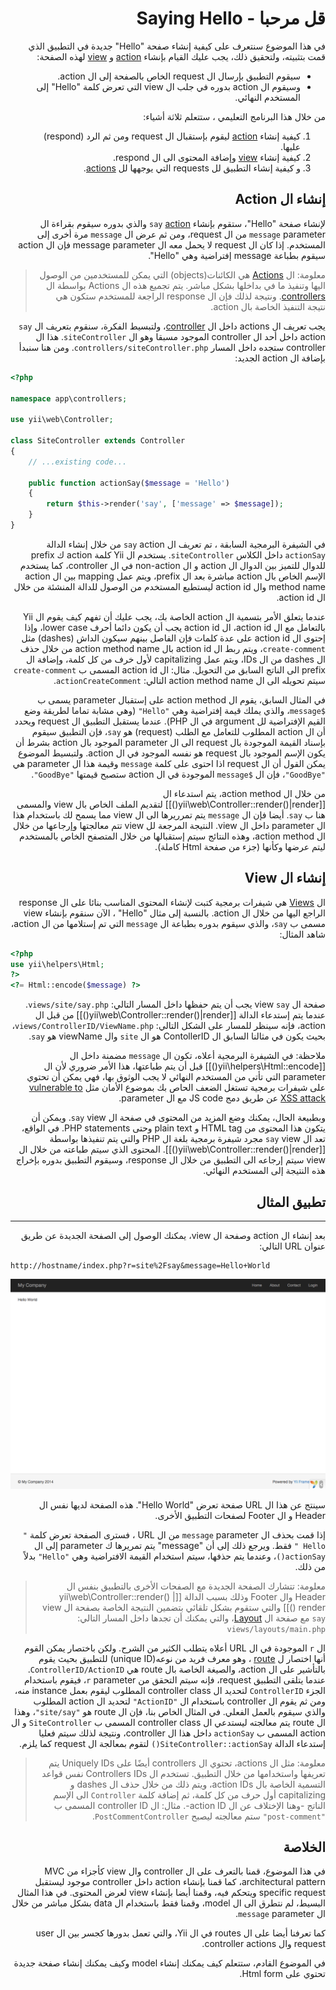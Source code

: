 # <div dir="rtl">قل مرحبا - Saying Hello</div>

<p dir="rtl">
    في هذا الموضوع سنتعرف على كيفية إنشاء صفحة "Hello" جديدة في التطبيق الذي قمت بتثبيته، ولتحقيق ذلك، يجب عليك القيام بإنشاء <a href="../guide/structure-controllers.md#creating-actions">action</a> و <a href="../guide/structure-views.md">view</a> لهذه الصفحة:
</p>

<ul dir="rtl">
    <li>سيقوم التطبيق بإرسال ال request الخاص بالصفحة إلى ال action.</li>
    <li>وسيقوم ال action بدوره في جلب ال view التي تعرض كلمة "Hello" إلى المستخدم النهائي.</li>
</ul>

<p dir="rtl">
    من خلال هذا البرنامج التعليمي ، ستتعلم ثلاثة أشياء: 
</p>

<ol dir="rtl">
    <li>كيفية إنشاء <a href="../guide/structure-controllers.md#creating-actions">action</a> ليقوم بإستقبال ال request ومن ثم الرد (respond) عليها.</li>
    <li>كيفية إنشاء <a href="../guide/structure-views.md">view</a> وإضافة المحتوى الى ال respond.</li>
    <li>و كيفية إنشاء التطبيق لل requests التي يوجهها لل <a href="../guide/structure-controllers.md#creating-actions">actions</a>. </li>
</ol>

##  <div dir="rtl">إنشاء ال Action</div> <span id="creating-action"></span>

<p dir="rtl">
    لإنشاء صفحة "Hello"، ستقوم بإنشاء <code>say</code> <a href="../guide/structure-controllers.md#creating-actions">action</a> والذي بدوره سيقوم  بقراءة ال <code>message</code> parameter من ال request، ومن ثم عرض ال <code>message</code> مرة أخرى إلى المستخدم. إذا كان ال request لا يحمل معه ال message parameter فإن ال action سيقوم بطباعة message إفتراضية وهي "Hello".
</p>

<blockquote class="info"><p dir="rtl">
    معلومة: ال <a href="../guide/structure-controllers.md#creating-actions">Actions</a> هي الكائنات(objects) التي يمكن للمستخدمين من الوصول اليها وتنفيذ ما في بداخلها بشكل مباشر.  يتم تجميع هذه ال Actions بواسطة ال <a href="../guide/structure-controllers.md">controllers</a>. ونتيجة لذلك فإن ال response الراجعة للمستخدم ستكون هي نتيجة التنفيذ الخاصة بال action. 
</p></blockquote>

<p dir="rtl">
    يجب تعريف ال actions داخل ال <a href="../guide/structure-controllers.md">controller</a>، ولتبسيط الفكرة، سنقوم بتعريف ال <code>say</code> action داخل أحد ال controller الموجود مسبقا وهو ال <code>siteController</code>. هذا ال controller ستجده داخل المسار <code>controllers/siteController.php</code>. ومن هنا سنبدأ بإضافة ال action الجديد: 
</p>

```php
<?php

namespace app\controllers;

use yii\web\Controller;

class SiteController extends Controller
{
    // ...existing code...

    public function actionSay($message = 'Hello')
    {
        return $this->render('say', ['message' => $message]);
    }
}
```

<p dir="rtl">
    في الشيفرة البرمجية السابقة ، تم تعريف ال <code>say</code> action من خلال إنشاء الدالة <code>actionSay</code> داخل الكلاس  <code>siteController</code>. يستخدم ال Yii كلمة action ك prefix للدوال للتميز بين الدوال ال action و ال non-action في ال controller، كما يستخدم الإسم الخاص بال action مباشرة بعد ال prefix، ويتم عمل mapping بين ال action method name وال action id ليستطيع المستخدم من الوصول للدالة المنشئة من خلال ال action id. 
</p>

<p dir="rtl">
    عندما يتعلق الأمر بتسمية ال action الخاصة بك، يجب عليك  أن تفهم كيف يقوم ال Yii بالتعامل مع ال action id، ال action id يجب أن يكون دائما أحرف lower case، وإذا إحتوى ال action id على عدة كلمات فإن الفاصل بينهم سيكون الداش (dashes)  مثل  <code>create-comment</code>، ويتم ربط ال action id بال action method name من  خلال حذف ال dashes من ال IDs، ويتم عمل capitalizing لأول خرف من كل كلمة، وإضافة ال prefix الى الناتج السابق من التحويل. مثال: ال action id المسمى ب <code>create-comment</code> سيتم تحويله الى ال action method name التالي: <code>actionCreateComment</code>. 
</p>

<p dir="rtl">
    في المثال السابق، يقوم ال action method على إستقبال parameter يسمى ب <code>$message</code>، والذي يملك قيمة إفتراضية وهي <code>"Hello"</code> (وهي مشابة تماما لطريقة وضع القيم الإفتراضية لل argument في ال PHP). عندما يستقبل التطبيق ال request ويحدد أن ال action المطلوب للتعامل مع الطلب (request) هو <code>say</code>، فإن التطبيق سيقوم بإسناد القيمة الموجودة بال request الى ال parameter الموجود بال action بشرط أن يكون الإسم الموجود بال request هو نفسه الموجود في ال action. ولتبسيط الموضوع يمكن القول أن ال request اذا احتوى على كلمة <code>message</code> وقيمة هذا ال parameter هي <code>"GoodBye"</code>، فإن ال <code>$message</code> الموجودة في ال action ستصبح قيمتها <code>"GoodBye"</code>.  
</p>


<p dir="rtl">
    من خلال ال action method، يتم استدعاء ال  [[yii\web\Controller::render()|render()]] لتقديم
الملف الخاص بال view والمسمى هنا ب <code>say</code>. أيضا فإن ال <code>message</code> يتم تمرريرها الى ال view مما يسمح لك باستخدام هذا ال parameter داخل ال view. النتيجة المرجعة لل view تتم معالجتها وإرجاعها من خلال ال action method، وهذه النتائج سيتم إستقبالها من خلال المتصفح الخاص بالمستخدم ليتم عرضها وكأنها (جزء من صفحة Html كاملة). 
</p>

## <div dir="rtl">إنشاء ال View</div> <span id="creating-view"></span>

<p dir="rtl">
    ال <a href="../guide/structure-views.md">Views</a> هي شيفرات برمجية كتبت ﻹنشاء المحتوى المناسب بنائا على ال response الراجع اليها من خلال ال action. 
    بالنسبة إلى مثال "Hello" ، الآن سنقوم بإنشاء view مسمى ب <code>say</code>، والذي سيقوم بدوره بطباعة ال <code>message</code> التي تم إستلامها من ال action، شاهد المثال: 
</p>


```php
<?php
use yii\helpers\Html;
?>
<?= Html::encode($message) ?>
```

<p dir="rtl">
    صفحة ال view <code>say</code> يجب أن يتم حفظها داخل المسار التالي: <code>views/site/say.php</code>. عندما يتم إستدعاء الدالة [[yii\web\Controller::render()|render()]] من قبل ال action، فإنه سينظر للمسار على الشكل التالي: <code>views/ControllerID/ViewName.php</code>، بحيث يكون في مثالنا السابق ال ContollerID هو ال <code>site</code> وال viewName هو <code>say</code>.
</p>

<p dir="rtl">
    ملاحظة:  في الشيفرة البرمجية أعلاه، تكون ال <code>message</code> مضمنة داخل ال  [[yii\helpers\Html::encode()]] قبل أن يتم طباعتها، هذا الأمر ضروري لأن ال parameter التي تأتي من المستخدم النهائي لا يجب الوثوق بها،  فهي يمكن أن تحتوي على شيفرات برمجية تستغل الضعف الحاص بك بموضوع الأمان مثل <a href="https://en.wikipedia.org/wiki/Cross-site_scripting">vulnerable to XSS attack</a> عن طريق دمج JS code مع ال parameter. 
</p>

<p dir="rtl">
    وبطبيعة الحال، يمكنك وضع المزيد من المحتوى في صفحة ال <code>say</code> view. ويمكن أن يتكون هذا المحتوى من HTML tag و plain text وحتى PHP statements.
في الواقع، تعد ال <code>say</code> view مجرد شيفرة برمجية بلغة ال PHP والتي يتم تنفيذها بواسطة [[yii\web\Controller::render()|render()]].
المحتوى الذي سيتم طباعته من خلال ال view سيتم إرجاعه الى التطبيق من خلال ال response، وسيقوم التطبيق بدوره بإخراج هذه النتيجة إلى المستخدم النهائي.
</p>


## <div dir="rtl">تطبيق المثال</div> <span id="trying-it-out"></span>
-------------

<p dir="rtl">
بعد إنشاء ال action وصفحة ال view،  يمكنك الوصول إلى الصفحة الجديدة عن طريق  عنوان URL التالي:    
</p>

```
http://hostname/index.php?r=site%2Fsay&message=Hello+World
```

![Hello World](../guide/images/start-hello-world.png)

<p dir="rtl">
    سينتج عن هذا ال URL صفحة تعرض "Hello World". هذه الصفحة لديها نفس ال Header و ال Footer لصفحات التطبيق الأخرى.
</p>

<p dir="rtl">
    إذا قمت بحذف ال <code>message</code> parameter من ال URL ، فسترى الصفحة تعرض كلمة <code>" Hello "</code> فقط. ويرجع ذلك إلى أن "message" يتم تمريرها ك parameter إلى ال  <code>actionSay()</code>، وعندما يتم حذفها، سيتم استخدام القيمة الافتراضية وهي <code>"Hello"</code> بدلاً من ذلك.
</p>

<blockquote class="info"><p dir="rtl">
    معلومة: تتشارك الصفحة الجديدة مع الصفحات الأخرى بالتطبيق بنفس ال Header وال Footer وذلك بسبب الدالة  [[yii\web\Controller::render() | render ()]] والتي ستقوم بشكل تلقائي بتضمين النتيجة الخاصة بصفحة ال view <code>say</code> مع صفحة ال <a href="../guide/structure-views.md#layouts">Layout</a>، والتي يمكنك أن تجدها داخل المسار التالي: <code>views/layouts/main.php</code>
</p></blockquote>

<p dir="rtl">
    ال <code>r</code> الموجودة في ال URL أعلاه يتطلب الكثير من الشرح. ولكن باختصار يمكن القوم أنها اختصار ل <a href="../guide/runtime-routing.md">route</a> ، وهو معرف فريد من نوعه(unique ID) للتطبيق بحيث يقوم بالتأشير على ال action، والصيغة الخاصة بال route هي <code>ControllerID/ActionID</code>. عندما يتلقى التطبيق request، فإنه سيتم التحقق من <code>r</code> parameter، فيقوم باستخدام الجزء <code>ControllerID</code> لتحديد ال controller class المطلوب ليقوم بعمل instance منه، ومن ثم يقوم ال controller باستخدام ال <code>"ActionID"</code> لتحديد ال action المطلوب والذي سيقوم بالعمل الفعلي.
 في المثال الخاص بنا، فإن ال route هو  <code>"site/say"</code>، وهذا ال route يتم معالجته ليستدعي ال controller class المسمى ب <code>SiteController</code> و ال action المسمى ب <code>actionSay</code> داخل هذا ال controller، ونتيجة لذلك سيتم فعليا إستدعاء الدالة  <code>SiteController::actionSay()</code> لتقوم بمعالجة ال request كما يلزم. 
</p>

<blockquote><p dir="rtl">
    معلومة: مثل ال actions، تحتوي ال controllers أيضًا على Uniquely IDs يتم تعريفها واستخدامها من خلال التطبيق. تستخدم ال Controllers IDs نفس قواعد التسمية الخاصة بال action IDs، ويتم ذلك من خلال حذف ال dashes و capitalizing أول حرف من كل كلمة، ثم إضافة كلمة <code>Controller</code> الى الإسم الناتج -وهنا الإختلاف عن ال action ID-. مثال: ال controller ID المسمى ب <code>"post-comment"</code> ستم معالجته ليصبح <code>PostCommentController</code>. 
</p></blockquote>


## <div dir="rtl">الخلاصة</div> <span id="summary"></span>

<p dir="rtl">
    في هذا الموضوع، قمنا بالتعرف على ال controller وال view كأجزاء من MVC architectural pattern، كما قمنا بإنشاء action داخل controller موجود ليستقبل  specific request ويتحكم فيه، وقمنا أيضا بإنشاء view لعرض المحتوى. في هذا المثال البسيط، لم نتطرق الى ال model، وقمنا فقط باستخدام  ال data بشكل مباشر من خلال ال <code>message</code> parameter. 
</p>

<p dir="rtl">
    كما تعرفنا أيضا على ال routes في ال Yii، والتي تعمل بدورها كجسر بين ال user request وال controller actions. 
</p>

<p dir="rtl">
    في الموضوع القادم، ستتعلم كيف يمكنك إنشاء model وكيف يمكنك إنشاء صفحة جديدة تحتوي على Html form.
</p>
